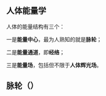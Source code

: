 ## 人体能量学

人体的能量结构有三个：

一是**能量中心**，最为人熟知的就是**脉轮**；

二是**能量通道**，即**经络**；

三是**能量场**，包括但不限于**人体辉光场**。

## 脉轮（）

